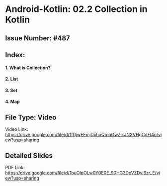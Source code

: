# Android-Kotlin: 02.2 Collection in Kotlin 
## Issue Number: #487

## Index:
#### 1. What is Collection?
#### 2. List
#### 3. Set 
#### 4. Map

## File Type: Video
Video Link:
https://drive.google.com/file/d/1fDjwEEmjDxhoQmqGwZlkJNXVHgCdFI4o/view?usp=sharing

## Detailed Slides
PDF Link:
https://drive.google.com/file/d/1buOlpOLw0Y0E0E_90HG3DpVZDvi6zr_E/view?usp=sharing
